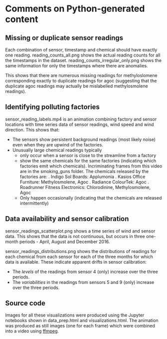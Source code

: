 Comments on Python-generated content
====================================

Missing or duplicate sensor readings
------------------------------------

Each combination of sensor, timestamp and chemical should have exactly one reading.  reading_counts_all.png shows the actual reading counts for all the timestamps in the dataset.  reading_counts_irregular_only.png shows the same information for only the timestamps where there are anomalies.

This shows that there are numerous missing readings for methyloslomene corresponding exactly to duplicate readings for agoc (suggesting that the duplicate agoc readings may actually be mislabelled methylosmolene readings).  


Identifying polluting factories
-------------------------------

sensor_reading_labels.mp4 is an animation combining factory and sensor locations with time series data of sensor readings, wind speed and wind direction.  This shows that:

* The sensors show persistent background readings (most likely noise) even when they are upwind of the factories.  
* Unusually large chemical readings typically
  - only occur when a sensor is close to the streamline from a factory
  - show the same chemicals for the same factories (indicating which factories emit which chemicals).  Incriminating frames from this video are in the smoking_guns folder.  The chemicals released by the factories are:
    . Indigo Sol Boards: Applumonia
    . Kasios Office Furniture:  Methylosmolene, Agoc
    . Radiance ColourTek:  Agoc
    . Roadrunner Fitness Electronics: Chlorodinine, Methylosmolene, Agoc
  - Only happen occasionally (indicating that the chemicals are released intermittently)


Data availability and sensor calibration
----------------------------------------

sensor_readings_scatterplot.png shows a time series of wind and sensor data.  This shows that the data is not continuous, but occurs in three one-month periods - April, August and December 2016. 

sensor_readings_distributions.png shows the distributions of readings for each chemical from each sensor for each of the three months for which data is available.  These indicate apparent drifts in sensor calibration:
* The _levels_ of the readings from sensor 4 (only) increase over the three periods.
* The _variabilities_ in the readings from sensors 5 and 9 (only) increase over the three periods.  


Source code
-----------

Images for all these visualizations were produced using the Jupyter notebooks shown in data_prep.html and visualizations.html.  The animation was produced as still images (one for each frame) which were combined into a video using [ffmpeg](https://www.ffmpeg.org/).



